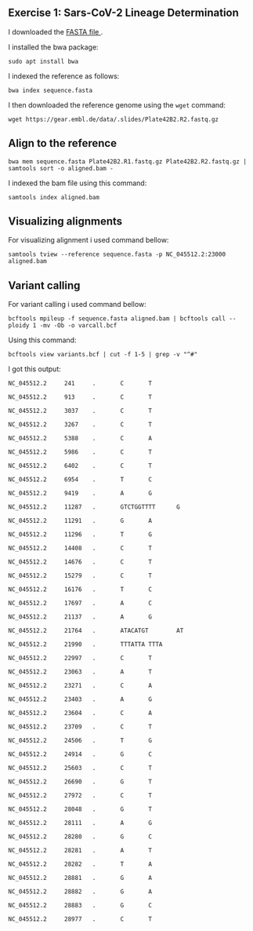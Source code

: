 ## Exercise 1: Sars-CoV-2 Lineage Determination

I downloaded the [FASTA file ]( https://www.ncbi.nlm.nih.gov/nuccore/NC_045512.2?report=fasta ).

I installed the bwa package:

`sudo apt install bwa`

I indexed the reference as follows: 

`bwa index sequence.fasta`

I then downloaded the reference genome using the `wget` command:

`wget https://gear.embl.de/data/.slides/Plate42B2.R2.fastq.gz`


## Align to the reference

`bwa mem sequence.fasta Plate42B2.R1.fastq.gz Plate42B2.R2.fastq.gz | samtools sort -o aligned.bam -`

I indexed the bam file using this command:

`samtools index aligned.bam`

## Visualizing alignments

 For visualizing alignment i used command bellow: 
 
 `samtools tview --reference sequence.fasta -p NC_045512.2:23000 aligned.bam`
 
 ## Variant calling 
 
 For variant calling i used command bellow:

`bcftools mpileup -f sequence.fasta aligned.bam | bcftools call --ploidy 1 -mv -Ob -o varcall.bcf`

Using this command:

`bcftools view variants.bcf | cut -f 1-5 | grep -v "^#"`

I got this output:

```
NC_045512.2     241     .       C       T

NC_045512.2     913     .       C       T

NC_045512.2     3037    .       C       T

NC_045512.2     3267    .       C       T

NC_045512.2     5388    .       C       A

NC_045512.2     5986    .       C       T

NC_045512.2     6402    .       C       T

NC_045512.2     6954    .       T       C

NC_045512.2     9419    .       A       G

NC_045512.2     11287   .       GTCTGGTTTT      G

NC_045512.2     11291   .       G       A

NC_045512.2     11296   .       T       G

NC_045512.2     14408   .       C       T

NC_045512.2     14676   .       C       T

NC_045512.2     15279   .       C       T

NC_045512.2     16176   .       T       C

NC_045512.2     17697   .       A       C

NC_045512.2     21137   .       A       G

NC_045512.2     21764   .       ATACATGT        AT

NC_045512.2     21990   .       TTTATTA TTTA

NC_045512.2     22997   .       C       T

NC_045512.2     23063   .       A       T

NC_045512.2     23271   .       C       A

NC_045512.2     23403   .       A       G

NC_045512.2     23604   .       C       A

NC_045512.2     23709   .       C       T

NC_045512.2     24506   .       T       G

NC_045512.2     24914   .       G       C

NC_045512.2     25603   .       C       T

NC_045512.2     26690   .       G       T

NC_045512.2     27972   .       C       T

NC_045512.2     28048   .       G       T

NC_045512.2     28111   .       A       G

NC_045512.2     28280   .       G       C

NC_045512.2     28281   .       A       T

NC_045512.2     28282   .       T       A

NC_045512.2     28881   .       G       A

NC_045512.2     28882   .       G       A

NC_045512.2     28883   .       G       C

NC_045512.2     28977   .       C       T
```
